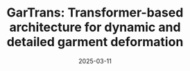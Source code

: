 ---
title: "GarTrans: Transformer-based architecture for dynamic and detailed garment deformation"
collection: publications
permalink: /publication/2025-gar-trans
date: 2025-03-11
venue: 'Computational Visual Media'
# paperurl: '/files/pdf/research/Turning the Lights on.pdf'
link: 'https://ieeexplore.ieee.org/document/10977788'
paperurl: '/files/pdf/research/202503GarTrans-CVM.pdf'
# github: 'https://github.com/GlowingHorse/NetVisCompare'
book: 'https://li-tianxing.github.io/publication/swingar/'
# zenodo: 'https://zenodo.org/badge/628158030.svg'
# researchButton: 'https://shirui-homepage.com/research/attr-vis/'
citation: '<a href="https://li-tianxing.github.io/">Tianxing Li</a>, <a href="https://faculty.cau.edu.cn/qz/list.htm">Zhi Qiao</a>, <a href="https://orcid.org/0009-0008-5253-4764">Zihui Li</a>, Rui Shi, <a href="https://www.researchgate.net/scientific-contributions/Qing-Zhu-2164787753">Qing Zhu</a>. <i>Computational Visual Media</i>, 2025, DOI: 10.26599/CVM.2025.9450448.'
---